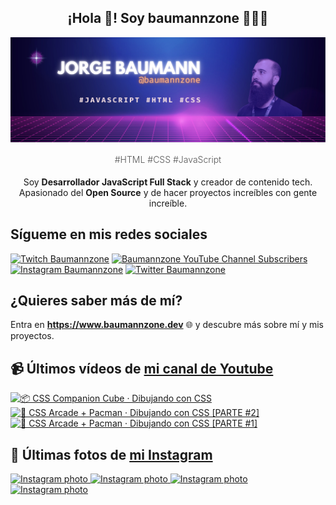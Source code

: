 <p align="center">
   <h2 align="center">¡Hola 👋! Soy baumannzone 👨🏻‍💻</h2>
   <img align="center" src="img/header.png" />
   <h4 align="center" style="font-weight: 300; color: #555;">#HTML #CSS #JavaScript</h4>
</p>

<p align="center" style="margin-bottom: 20px">Soy <strong>Desarrollador JavaScript Full Stack</strong> y creador de contenido tech.
<br/>
Apasionado del <strong>Open Source</strong> y de hacer proyectos increíbles con gente increíble.
</p>

## Sígueme en mis redes sociales

[![Twitch Baumannzone](https://img.shields.io/twitch/status/baumannzone?style=social)](https://twitch.tv/baumannzone)
[![Baumannzone YouTube Channel Subscribers](https://img.shields.io/youtube/channel/subscribers/UCTTj5ztXnGeDRPFVsBp7VMA?style=social)](https://youtube.com/rambitojs)
[![Instagram Baumannzone](https://img.shields.io/badge/Baumannzone--_.svg?label=Instagram&style=social&logo=instagram)](https://instagram.com/baumannzone)
[![Twitter Baumannzone](https://img.shields.io/twitter/follow/Baumannzone?label=Twitter&style=social)](https://twitter.com/baumannzone)

## ¿Quieres saber más de mí?

Entra en **https://www.baumannzone.dev** 🌐 y descubre más sobre mí y mis proyectos.

## 📹 Últimos vídeos de [mi canal de Youtube](https://youtube.com/rambitojs?sub_confirmation=1)


<a href='https://youtu.be/W6xwoSJahA0' target='_blank'>
  <img width='30%' src='https://img.youtube.com/vi/W6xwoSJahA0/mqdefault.jpg' alt='📦 CSS Companion Cube · Dibujando con CSS' />
</a>
<a href='https://youtu.be/9C3NXVXewH8' target='_blank'>
  <img width='30%' src='https://img.youtube.com/vi/9C3NXVXewH8/mqdefault.jpg' alt='👾 CSS Arcade + Pacman · Dibujando con CSS [PARTE #2]' />
</a>
<a href='https://youtu.be/2ahqLdgkSxA' target='_blank'>
  <img width='30%' src='https://img.youtube.com/vi/2ahqLdgkSxA/mqdefault.jpg' alt='👾 CSS Arcade + Pacman · Dibujando con CSS [PARTE #1]' />
</a>

## 📸 Últimas fotos de [mi Instagram](https://instagram.com/baumannzone)


<a href='https://instagram.com/p/C0wvw04IjE7' target='_blank'>
  <img width='20%' src='https://instagram.fdub6-1.fna.fbcdn.net/v/t51.2885-15/410431685_2324562264396277_1565438691155214994_n.jpg?stp=dst-jpg_e15_fr_s1080x1080&_nc_ht=instagram.fdub6-1.fna.fbcdn.net&_nc_cat=101&_nc_ohc=ItgQYDvTwWgAX9uYTyg&edm=APU89FABAAAA&ccb=7-5&ig_cache_key=MzI1NjMxMjU5NDA4NjExMzU5NQ%3D%3D.2-ccb7-5&oh=00_AfCDlEVQMlWOJgqiSmM6JXqsYStjtdBiOPOBlgCDHGxIkg&oe=658C2CE6&_nc_sid=bc0c2c' alt='Instagram photo' />
</a>
<a href='https://instagram.com/p/CxeBk4FIii4' target='_blank'>
  <img width='20%' src='https://instagram.fdub6-1.fna.fbcdn.net/v/t51.2885-15/381141733_1047798316225742_4582053348965397562_n.jpg?stp=dst-jpg_e15_fr_s1080x1080&_nc_ht=instagram.fdub6-1.fna.fbcdn.net&_nc_cat=102&_nc_ohc=di5EX_sQjJYAX-zemIX&edm=APU89FABAAAA&ccb=7-5&ig_cache_key=MzE5Njk5OTcxNzY0Mjk3MTMyMA%3D%3D.2-ccb7-5&oh=00_AfDIzjPNrmOSTyZY93RFMDfVZf1DJXUcreT8wz9jyAuenA&oe=658C7F03&_nc_sid=bc0c2c' alt='Instagram photo' />
</a>
<a href='https://instagram.com/p/Cwp69ltLAiX' target='_blank'>
  <img width='20%' src='https://instagram.fdub6-1.fna.fbcdn.net/v/t51.2885-15/372858005_149716668132501_3762268922689772339_n.jpg?stp=dst-jpg_e15_fr_s1080x1080&_nc_ht=instagram.fdub6-1.fna.fbcdn.net&_nc_cat=109&_nc_ohc=Y28QxNHcBv0AX_fI6LI&edm=APU89FABAAAA&ccb=7-5&ig_cache_key=MzE4MjMzMzkzMDc4NTk5ODk5OQ%3D%3D.2-ccb7-5&oh=00_AfDUwRu1IN_uAlvy83-lEpBxT-uHK6QffpQ5wk-wDAoYig&oe=658CEF11&_nc_sid=bc0c2c' alt='Instagram photo' />
</a>
<a href='https://instagram.com/p/CwQxS6LLEw6' target='_blank'>
  <img width='20%' src='https://instagram.fdub6-1.fna.fbcdn.net/v/t51.2885-15/369629154_312070311476283_3783488380458888428_n.jpg?stp=dst-jpg_e15_fr_s1080x1080&_nc_ht=instagram.fdub6-1.fna.fbcdn.net&_nc_cat=103&_nc_ohc=0uPU3PUeEq4AX85gYZj&edm=APU89FABAAAA&ccb=7-5&ig_cache_key=MzE3NTI1NDUzNDkzMzc2MDYxNA%3D%3D.2-ccb7-5&oh=00_AfA1M-VmedT3EUvwBsYn-1cp8t1bHzrNkgmPi5-y9j4V4Q&oe=658DE007&_nc_sid=bc0c2c' alt='Instagram photo' />
</a>
